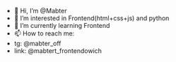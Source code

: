 - 👋 Hi, I’m @Mabter
- 👀 I’m interested in Frontend(html+css+js) and python
- 🌱 I’m currently learning Frontend
- 📫 How to reach me:
- tg: @mabter_off
- link: @mabtert_frontendowich

<!---
Mabter/Mabter is a ✨ special ✨ repository because its `README.md` (this file) appears on your GitHub profile.
You can click the Preview link to take a look at your changes.
--->
